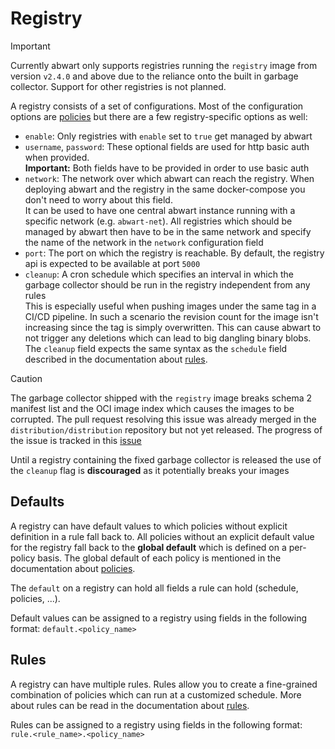 # Registry

>[!IMPORTANT]
> Currently abwart only supports registries running the `registry` image from version `v2.4.0` and above due to the reliance onto the 
> built in garbage collector. Support for other registries is not planned.

A registry consists of a set of configurations. Most of the configuration options are [policies](policies.md) but there are a few registry-specific options as well:
* `enable`: Only registries with `enable` set to `true` get managed by abwart
* `username`, `password`: These optional fields are used for http basic auth when provided. <br>
**Important:** Both fields have to be provided in order to use basic auth
* `network`: The network over which abwart can reach the registry. When deploying abwart and the registry in the same docker-compose you don't need to worry about 
this field. <br>
It can be used to have one central abwart instance running with a specific network (e.g. `abwart-net`). All registries which should be
managed by abwart then have to be in the same network and specify the name of the network in the `network` configuration field
* `port`: The port on which the registry is reachable. By default, the registry api is expected to be available at port `5000`
* `cleanup`: A cron schedule which specifies an interval in which the garbage collector should be run in the registry independent from any rules <br>
This is especially useful when pushing images under the same tag in a CI/CD pipeline. In such a scenario the revision count for the image isn't increasing
since the tag is simply overwritten. This can cause abwart to not trigger any deletions which can lead to big dangling binary blobs. <br>
The `cleanup` field expects the same syntax as the `schedule` field described in the documentation about [rules](rule.md).

>[!CAUTION]
> The garbage collector shipped with the `registry` image breaks schema 2 manifest list and the OCI image index which causes the images to be corrupted. 
> The pull request resolving this issue was already merged in the `distribution/distribution` repository but not yet released. The progress of the issue is tracked in 
> this [issue](https://github.com/WhySoBad/abwart/issues/2)
> 
> Until a registry containing the fixed garbage collector is released the use of the `cleanup` flag is **discouraged** as it potentially breaks your images 

## Defaults

A registry can have default values to which policies without explicit definition in a rule fall back to.
All policies without an explicit default value for the registry fall back to the **global default** which is defined on a per-policy basis. 
The global default of each policy is mentioned in the documentation about [policies](policies.md).

The `default` on a registry can hold all fields a rule can hold (schedule, policies, ...). 

Default values can be assigned to a registry using fields in the following format: `default.<policy_name>`


## Rules

A registry can have multiple rules. Rules allow you to create a fine-grained combination of policies which can run at a customized schedule.
More about rules can be read in the documentation about [rules](rule.md).

Rules can be assigned to a registry using fields in the following format: `rule.<rule_name>.<policy_name>`